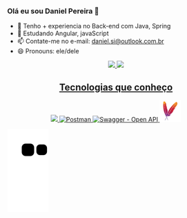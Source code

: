### Olá eu sou Daniel Pereira 👋

- 🔭 Tenho + experiencia no Back-end com Java, Spring
- 🌱 Estudando Angular, javaScript
- 📫 Contate-me no e-mail: daniel.si@outlook.com.br
- 😄 Pronouns: ele/dele

<div align="center">
  <a href="https://github.com/Danielfp13">
  <img height="180em" src="https://github-readme-stats.vercel.app/api?username=danielfp13&show_icons=true&theme=codeSTACKr&hide_border=true&include_all_commits=true&count_private=true" />
  <img height="180em" src="https://github-readme-stats.vercel.app/api/top-langs/?username=danielfp13&layout=compact&langs_count=20&theme=codeSTACKr" />
</div>
   
<h2 align="center"> Tecnologias que conheço </h2>
<p align="center">
  <a href="https://skillicons.dev">
    <img src="https://skillicons.dev/icons?i=java,spring,angular,ts,js,bootstrap,css,html,postgres,mysql,git,github,docker&theme=light" />
    <img width="50" height="50" src="https://www.vectorlogo.zone/logos/getpostman/getpostman-icon.svg" title="Postman" alt="Postman" />
    <img  height="50" src="https://www.vectorlogo.zone/logos/openapis/openapis-icon.svg" title="Swagger - Open API" alt="Swagger - Open API" />
    <img width="50" height="50" src="https://raw.githubusercontent.com/vscode-icons/vscode-icons/master/icons/file_type_maven.svg" title="Apache Maven" alt="Apache        Maven" />    


  </a>
</p>

![Snake animation](https://github.com/Danielfp13/Danielfp13/blob/output/github-contribution-grid-snake.svg)
  



